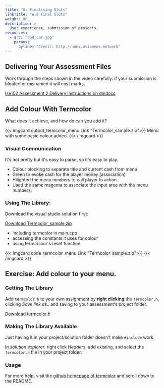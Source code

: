 ```yaml
---
title: "8: Finalising Slots"
linkTitle: "W.8 Final Slots"
weight: 80
description: >
  User experience, submission of projects.
resources:
  - src: "dad_car.jpg"
    params:
      byline: "Credit: http://annx.asianews.network"
---
```


## Delivering Your Assessment Files

Work through the steps shown in the video carefully: if your submission is bloated or misnamed it will cost marks.

[Ise102 Assessment 2 Delivery instructions on dmdocs](../assessments/#assessment-2-slot-machine)

## Add Colour With Termcolor

What does it achieve, and how do can you add it?

{{< imgcard output_termcolor_menu Link "Termcolor_sample.zip">}}
Menu with some basic colour added.
{{< /imgcard >}}

### Visual Communication

It's not pretty but it's easy to parse, so it's easy to play.
  - Colour blocking to separate title and current cash from menu
  - Green to evoke cash for the player money (association)
  - Hilighted the menu numbers to call player to action
  - Used the same magenta to associate the input area with the menu numbers.

### Using The Library:

Download the visual studio solution first:

<a class="btn btn-lg btn-primary mr-3 mb-4" href="Termcolor_sample.zip">Download Termcolor_sample.zip<i class="fas fa-arrow-alt-circle-right ml-2"></i></a>

  * Including termcolor in main.cpp
  * accessing the constants it uses for colour
  * using termcolour's reset function

{{< imgcard code_termcolor_menu Link "Termcolor_sample.zip">}}
{{< /imgcard >}}

## Exercise: Add colour to your menu.

### Getting The Library

Add `termcolor.h` to your own assignment by **right clicking** the `termcolor.h`, clicking _Save link as.._ and saving to your assessment's project folder.

<a class="btn btn-lg btn-primary mr-3 mb-4" href="termcolor.h">Download termcolor.h<i class="fas fa-arrow-alt-circle-right ml-2"></i></a>

### Making The Library Available

Just having it in your project/solution folder doesn't make `#include` work.

In _solution explorer_, right click _Headers_, add existing, and select the `termcolor.h` file in your project folder.

### Usage

For more help, visit the [github homepage of termcolor](https://github.com/ikalnytskyi/termcolor) and scroll down to the README.

<!--
## Intro to Objects
  * Learning and adding functions, vs spoon feeding answers. We can do that now!
  * Cin functions
  * Catching alpha numeric input (in demo code, not spoon feeding)
  * String object functions
-->